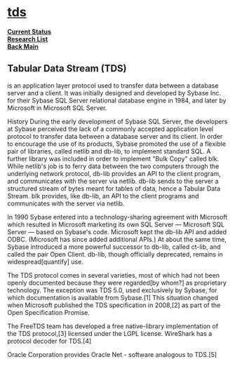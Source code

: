 # **[tds]()**

**[Current Status](../../../development/status/weekly/current_status.md)**\
**[Research List](../../research_list.md)**\
**[Back Main](../../../README.md)**

## Tabular Data Stream (TDS)

is an application layer protocol used to transfer data between a database server and a client. It was initially designed and developed by Sybase Inc. for their Sybase SQL Server relational database engine in 1984, and later by Microsoft in Microsoft SQL Server.

History
During the early development of Sybase SQL Server, the developers at Sybase perceived the lack of a commonly accepted application level protocol to transfer data between a database server and its client. In order to encourage the use of its products, Sybase promoted the use of a flexible pair of libraries, called netlib and db-lib, to implement standard SQL. A further library was included in order to implement "Bulk Copy" called blk. While netlib's job is to ferry data between the two computers through the underlying network protocol, db-lib provides an API to the client program, and communicates with the server via netlib. db-lib sends to the server a structured stream of bytes meant for tables of data, hence a Tabular Data Stream. blk provides, like db-lib, an API to the client programs and communicates with the server via netlib.

In 1990 Sybase entered into a technology-sharing agreement with Microsoft which resulted in Microsoft marketing its own SQL Server — Microsoft SQL Server — based on Sybase's code. Microsoft kept the db-lib API and added ODBC. (Microsoft has since added additional APIs.) At about the same time, Sybase introduced a more powerful successor to db-lib, called ct-lib, and called the pair Open Client. db-lib, though officially deprecated, remains in widespread[quantify] use.

The TDS protocol comes in several varieties, most of which had not been openly documented because they were regarded[by whom?] as proprietary technology. The exception was TDS 5.0, used exclusively by Sybase, for which documentation is available from Sybase.[1] This situation changed when Microsoft published the TDS specification in 2008,[2] as part of the Open Specification Promise.

The FreeTDS team has developed a free native-library implementation of the TDS protocol,[3] licensed under the LGPL license. WireShark has a protocol decoder for TDS.[4]

Oracle Corporation provides Oracle Net - software analogous to TDS.[5]
